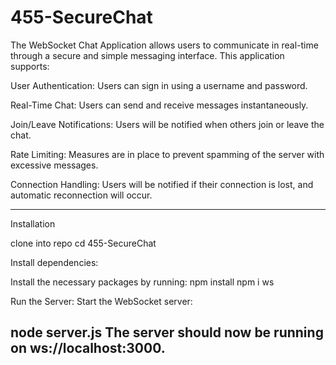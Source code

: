 

# 455-SecureChat

The WebSocket Chat Application allows users to communicate in real-time through a secure and simple messaging interface. This application supports:

User Authentication: Users can sign in using a username and password.

Real-Time Chat: Users can send and receive messages instantaneously.

Join/Leave Notifications: Users will be notified when others join or leave the chat.

Rate Limiting: Measures are in place to prevent spamming of the server with excessive messages.

Connection Handling: Users will be notified if their connection is lost, and automatic reconnection will occur.

-------
Installation

clone into repo
cd 455-SecureChat

Install dependencies:

Install the necessary packages by running:
npm install
npm i ws

Run the Server:
Start the WebSocket server:

node server.js
The server should now be running on ws://localhost:3000.
------
